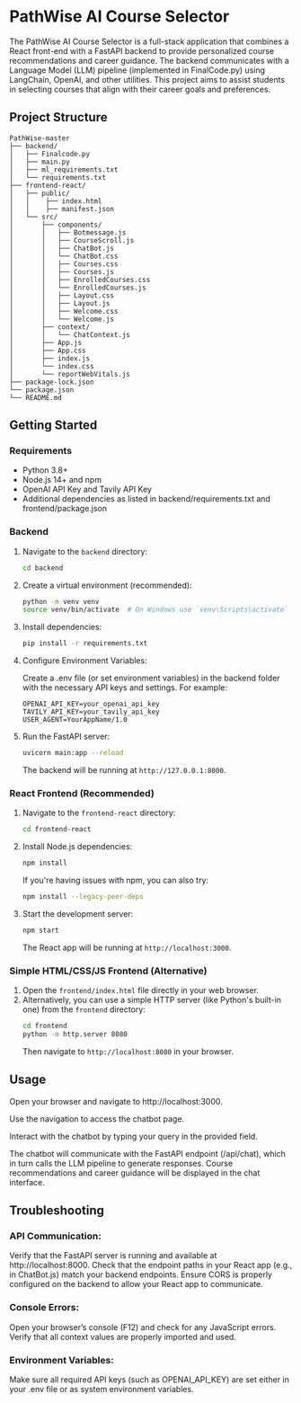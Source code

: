 # PathWise AI Course Selector

The PathWise AI Course Selector is a full-stack application that combines a React front-end with a FastAPI backend to provide personalized course recommendations and career guidance. 
The backend communicates with a Language Model (LLM) pipeline (implemented in FinalCode.py) using LangChain, OpenAI, and other utilities. This project aims to assist students in selecting courses that align with 
their career goals and preferences.

## Project Structure

```
PathWise-master
├── backend/
│   ├── Finalcode.py  
│   ├── main.py
│   ├── ml_requirements.txt     
│   └── requirements.txt    
├── frontend-react/     
│   ├── public/
│   │    ├── index.html
│   │    ├── manifest.json
│   └── src/
│       ├── components/
│       │   ├── Botmessage.js   
│       │   ├── CourseScroll.js
│       │   ├── ChatBot.js    
│       │   └── ChatBot.css
│       │   ├── Courses.css   
│       │   ├── Courses.js
│       │   ├── EnrolledCourses.css   
│       │   └── EnrolledCourses.js
│       │   ├── Layout.css 
│       │   ├── Layout.js
│       │   ├── Welcome.css  
│       │   └── Welcome.js
│       ├── context/   
│       │   └── ChatContext.js
│       ├── App.js
│       ├── App.css
│       ├── index.js
│       └── index.css
│       └── reportWebVitals.js
├── package-lock.json
└── package.json
└── README.md          
```

## Getting Started

### Requirements
* Python 3.8+
* Node.js 14+ and npm
* OpenAI API Key and Tavily API Key
* Additional dependencies as listed in backend/requirements.txt and frontend/package.json

### Backend

1.  Navigate to the `backend` directory:
    ```bash
    cd backend
    ```
2.  Create a virtual environment (recommended):
    ```bash
    python -m venv venv
    source venv/bin/activate  # On Windows use `venv\Scripts\activate`
    ```
3.  Install dependencies:
    ```bash
    pip install -r requirements.txt
    ```
4.  Configure Environment Variables:
   
    Create a .env file (or set environment variables) in the backend folder with the necessary API keys and settings. For example:
    ```text
    OPENAI_API_KEY=your_openai_api_key
    TAVILY_API_KEY=your_tavily_api_key
    USER_AGENT=YourAppName/1.0
    ```
4.  Run the FastAPI server:
    ```bash
    uvicorn main:app --reload
    ```
    The backend will be running at `http://127.0.0.1:8000`.

### React Frontend (Recommended)

1.  Navigate to the `frontend-react` directory:
    ```bash
    cd frontend-react
    ```
2.  Install Node.js dependencies:
    ```bash
    npm install
    ```
    If you're having issues with npm, you can also try:
    ```bash
    npm install --legacy-peer-deps
    ```
3.  Start the development server:
    ```bash
    npm start
    ```
    The React app will be running at `http://localhost:3000`.

### Simple HTML/CSS/JS Frontend (Alternative)

1.  Open the `frontend/index.html` file directly in your web browser.
2.  Alternatively, you can use a simple HTTP server (like Python's built-in one) from the `frontend` directory:
    ```bash
    cd frontend
    python -m http.server 8080 
    ```
    Then navigate to `http://localhost:8080` in your browser.

## Usage
Open your browser and navigate to http://localhost:3000.

Use the navigation to access the chatbot page.

Interact with the chatbot by typing your query in the provided field.

The chatbot will communicate with the FastAPI endpoint (/api/chat), which in turn calls the LLM pipeline to generate responses. 
Course recommendations and career guidance will be displayed in the chat interface.

## Troubleshooting
### API Communication:
Verify that the FastAPI server is running and available at http://localhost:8000.
Check that the endpoint paths in your React app (e.g., in ChatBot.js) match your backend endpoints.
Ensure CORS is properly configured on the backend to allow your React app to communicate.
### Console Errors:
Open your browser’s console (F12) and check for any JavaScript errors.
Verify that all context values are properly imported and used.
### Environment Variables:
Make sure all required API keys (such as OPENAI_API_KEY) are set either in your .env file or as system environment variables.
